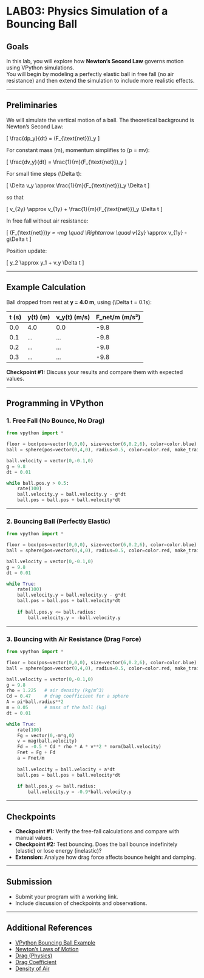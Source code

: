 # LAB03: Physics Simulation of a Bouncing Ball

## Goals
In this lab, you will explore how **Newton’s Second Law** governs motion using VPython simulations.  
You will begin by modeling a perfectly elastic ball in free fall (no air resistance) and then extend the simulation to include more realistic effects.  

---

## Preliminaries
We will simulate the vertical motion of a ball. The theoretical background is Newton’s Second Law:

\[
\frac{dp_y}{dt} = (F_{\text{net}})_y
\]

For constant mass \(m\), momentum simplifies to \(p = mv\):

\[
\frac{dv_y}{dt} = \frac{1}{m}(F_{\text{net}})_y
\]

For small time steps \(\Delta t\):

\[
\Delta v_y \approx \frac{1}{m}(F_{\text{net}})_y \Delta t
\]

so that

\[
v_{2y} \approx v_{1y} + \frac{1}{m}(F_{\text{net}})_y \Delta t
\]

In free fall without air resistance:

\[
(F_{\text{net}})_y = -mg \quad \Rightarrow \quad v_{2y} \approx v_{1y} - g\Delta t
\]

Position update:

\[
y_2 \approx y_1 + v_y \Delta t
\]

---

## Example Calculation
Ball dropped from rest at **y = 4.0 m**, using \(\Delta t = 0.1s\):

| t (s) | y(t) (m) | v_y(t) (m/s) | F_net/m (m/s²) |
|-------|----------|---------------|----------------|
| 0.0   | 4.0      | 0.0           | -9.8           |
| 0.1   | ...      | ...           | -9.8           |
| 0.2   | ...      | ...           | -9.8           |
| 0.3   | ...      | ...           | -9.8           |

**Checkpoint #1:** Discuss your results and compare them with expected values.  

---

## Programming in VPython

### 1. Free Fall (No Bounce, No Drag)
```python
from vpython import *

floor = box(pos=vector(0,0,0), size=vector(6,0.2,6), color=color.blue)
ball = sphere(pos=vector(0,4,0), radius=0.5, color=color.red, make_trail=True)

ball.velocity = vector(0,-0.1,0)
g = 9.8
dt = 0.01

while ball.pos.y > 0.5:
    rate(100)
    ball.velocity.y = ball.velocity.y - g*dt
    ball.pos = ball.pos + ball.velocity*dt
```

---

### 2. Bouncing Ball (Perfectly Elastic)
```python
from vpython import *

floor = box(pos=vector(0,0,0), size=vector(6,0.2,6), color=color.blue)
ball = sphere(pos=vector(0,4,0), radius=0.5, color=color.red, make_trail=True)

ball.velocity = vector(0,-0.1,0)
g = 9.8
dt = 0.01

while True:
    rate(100)
    ball.velocity.y = ball.velocity.y - g*dt
    ball.pos = ball.pos + ball.velocity*dt
    
    if ball.pos.y <= ball.radius:
        ball.velocity.y = -ball.velocity.y
```

---

### 3. Bouncing with Air Resistance (Drag Force)
```python
from vpython import *

floor = box(pos=vector(0,0,0), size=vector(6,0.2,6), color=color.blue)
ball = sphere(pos=vector(0,4,0), radius=0.5, color=color.red, make_trail=True)

ball.velocity = vector(0,-0.1,0)
g = 9.8
rho = 1.225   # air density (kg/m^3)
Cd = 0.47     # drag coefficient for a sphere
A = pi*ball.radius**2
m = 0.05      # mass of the ball (kg)
dt = 0.01

while True:
    rate(100)
    Fg = vector(0,-m*g,0)
    v = mag(ball.velocity)
    Fd = -0.5 * Cd * rho * A * v**2 * norm(ball.velocity)
    Fnet = Fg + Fd
    a = Fnet/m
    
    ball.velocity = ball.velocity + a*dt
    ball.pos = ball.pos + ball.velocity*dt
    
    if ball.pos.y <= ball.radius:
        ball.velocity.y = -0.9*ball.velocity.y
```

---

## Checkpoints
- **Checkpoint #1:** Verify the free-fall calculations and compare with manual values.  
- **Checkpoint #2:** Test bouncing. Does the ball bounce indefinitely (elastic) or lose energy (inelastic)?  
- **Extension:** Analyze how drag force affects bounce height and damping.  

---

## Submission
- Submit your program with a working link.  
- Include discussion of checkpoints and observations.  

---

## Additional References
- [VPython Bouncing Ball Example](https://vpython.org/contents/bounce_example.html)  
- [Newton’s Laws of Motion](https://en.wikipedia.org/wiki/Newton%27s_laws_of_motion)  
- [Drag (Physics)](https://en.wikipedia.org/wiki/Drag_(physics))  
- [Drag Coefficient](https://en.wikipedia.org/wiki/Drag_coefficient)  
- [Density of Air](https://en.wikipedia.org/wiki/Density_of_air)  


